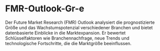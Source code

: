 # FMR-Outlook-Gr-e
Der Future Market Research (FMR) Outlook analysiert die prognostizierte Größe und das Wachstumspotenzial verschiedener Branchen und bietet datenbasierte Einblicke in die Marktexpansion. Er bewertet Schlüsselfaktoren wie Branchennachfrage, neue Trends und technologische Fortschritte, die die Marktgröße beeinflussen.
